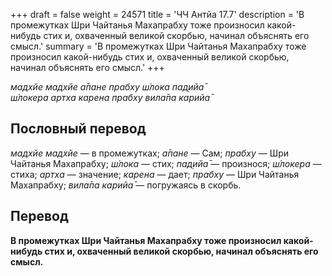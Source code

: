 +++
draft = false
weight = 24571
title = 'ЧЧ Антйа 17.7'
description = 'В промежутках Шри Чайтанья Махапрабху тоже произносил какой-нибудь стих и, охваченный великой скорбью, начинал объяснять его смысл.'
summary = 'В промежутках Шри Чайтанья Махапрабху тоже произносил какой-нибудь стих и, охваченный великой скорбью, начинал объяснять его смысл.'
+++

_мадхйе мадхйе а̄пане прабху ш́лока пад̣ийа̄  
ш́локера артха карена прабху вила̄па карийа̄_

## Пословный перевод

_мадхйе_ _мадхйе_ — в промежутках; _а̄пане_ — Сам; _прабху_ — Шри Чайтанья Махапрабху; _ш́лока_ — стих; _пад̣ийа̄_ — произнося; _ш́локера_ — стиха; _артха_ — значение; _карена_ — дает; _прабху_ — Шри Чайтанья Махапрабху; _вила̄па_ _карийа̄_ — погружаясь в скорбь.

## Перевод

**В промежутках Шри Чайтанья Махапрабху тоже произносил какой-нибудь стих и, охваченный великой скорбью, начинал объяснять его смысл.**
